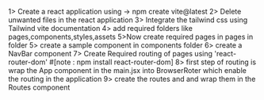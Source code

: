 1> Create a react application using -> npm create vite@latest
2> Delete unwanted files in the react application
3> Integrate the tailwind css using Tailwind vite documentation
4> add required folders like pages,components,styles,assets
5>Now create required pages in pages in folder
5> create a sample component in components folder
6> create a NavBar component
7> Create Required routing of pages using 'react-router-dom' #[note : npm install react-router-dom]
8> first step of routing is wrap the App component in the main.jsx into BrowserRoter which enable the routing in the application
9> create the routes and and wrap them in the Routes component 
